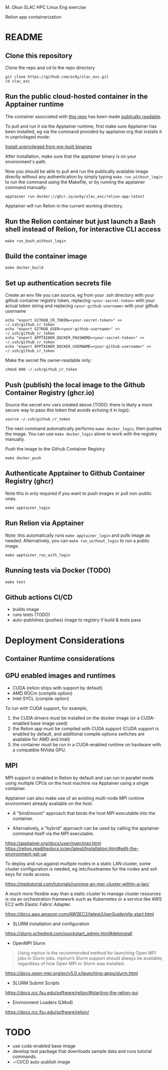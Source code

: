 M. Okun SLAC HPC Linux Eng exercise

Relion app containerization

README
======
## Clone this repository

Clone the repo and cd to the repo directory 

```
git clone https://github.com/ac6y/slac_exc.git
cd slac_exc
```


## Run the public cloud-hosted container in the Apptainer runtime
The container associated with [this repo](https://github.com/ac6y/slac_exc) has been made
[publically readable](https://ghcr.io/ac6y/slac_exc/relion-app:latest).

To pull and run it via the Apptainer runtime, first make sure Apptainer has been installed, eg
via the command provided by apptainer.org that installs it in unprivileged mode:

[Install unprivileged from pre-built binaries](https://apptainer.org/docs/admin/main/installation.html#install-unprivileged-from-pre-built-binaries)

After installation, make sure that the apptainer binary is on your environment's path.

Now you should be able to pull and run the publically available image directly
without any authentication by simply typing `make run_without_login` to run the command using the Makefile, or by
running the apptainer command manually:

```
apptainer run docker://ghcr.io/ac6y/slac_exc/relion-app:latest
```

Apptainer will run Relion in the current working directory.

## Run the Relion container but just launch a Bash shell instead of Relion, for interactive CLI access

```
make run_bash_without_login
```


## Build the container image

```
make docker_build
```

## Set up authentication secrets file

Create an env file you can source, eg from your .ssh directory with your github container registry token,
replacing `<your-secret-token>` with your actual token string and 
replacing `<your-github-username>` with your github username

```
echo "export GITHUB_CR_TOKEN=<your-secret-token>" >> ~/.ssh/github_cr_token
echo "export GITHUB_USER=<your-github-username>" >> ~/.ssh/github_cr_token
echo "export APPTAINER_DOCKER_PASSWORD=<your-secret-token>" >> ~/.ssh/github_cr_token
echo "export APPTAINER_DOCKER_USERNAME=<your-github-username>" >> ~/.ssh/github_cr_token
```

Make the secret file owner-readable only:

```
chmod 600 ~/.ssh/github_cr_token
```


## Push (publish) the local image to the Github Container Registry (ghcr.io)

Source the secret env vars created above (TODO: there is likely a more secure way to pass this
token that avoids echoing it in logs):

```
source ~/.ssh/github_cr_token
```

The next command automatically performs `make docker_login`, then pushes the image.
You can use `make docker_login` alone to work with the registry manually.

Push the image to the Github Container Registry
  
```
make docker_push
```

## Authenticate Apptainer to Github Container Registry (ghcr)
Note this is only required if you want to push images or pull non-public ones.

```
make apptainer_login
```

## Run Relion via Apptainer
Note: this automatically runs `make apptainer_login` and pulls image as needed.  Alternatively, you can
`make run_without_login` to run a public image.

```
make apptainer_run_with_login
```

## Running tests via Docker (TODO)
```
make test
```

## Github actions CI/CD
* builds image
* runs tests (TODO)
* auto-publishes (pushes) image to registry if build & tests pass




Deployment Considerations
=========================

## Container Runtime considerations
## GPU enabled images and runtimes
* CUDA (relion ships with support by default)
* AMD ROCm (compile option)
* Intel SYCL (compile option)

To run with CUDA support, for example,
1. the CUDA drivers must be installed on the docker image (or a CUDA-enabled base image used)
2. the Relion app must be compiled with CUDA support (CUDA support is enabled by default, and
additional compile options switches are available for AMD and Intel)
3. the container must be run in a CUDA-enabled runtime on hardware with a compatible NVidia GPU.

## MPI

MPI support is enabled in Relion by default and can run in parallel mode using multiple CPUs on
the host machine via Apptainer using a single container.

Apptainer can also make use of an existing multi-node MPI runtime environment already available
on the host.
* A "bind/mount" approach that binds the host MPI executable into the container.

* Alternatively, a "hybrid" approach can be
used by calling the apptainer command itself via the MPI executable.

https://apptainer.org/docs/user/main/mpi.html 
https://relion.readthedocs.io/en/latest/Installation.html#edit-the-environment-set-up


To deploy and run against multiple nodes in a static LAN cluster, some cluster configuration is
needed, eg /etc/hostnames for the nodes and ssh keys for node access.

https://mpitutorial.com/tutorials/running-an-mpi-cluster-within-a-lan/

A much more flexible way than a static cluster to manage cluster resources is via an orchestration
framework such as Kubernetes or a service like AWS EC2 with Elastic Fabric Adapter.

https://docs.aws.amazon.com/AWSEC2/latest/UserGuide/efa-start.html

* SLURM installation and configuration

https://slurm.schedmd.com/quickstart_admin.html#debinstall

* OpenMPI Slurm

>Using mpirun is the recommended method for launching Open MPI jobs in Slurm jobs.
mpirun’s Slurm support should always be available, regardless of how Open MPI or Slurm was installed.

https://docs.open-mpi.org/en/v5.0.x/launching-apps/slurm.html

* SLURM Submit Scripts

https://docs.rcc.fsu.edu/software/relion/#starting-the-relion-gui

* Environment Loaders (LMod)

https://docs.rcc.fsu.edu/software/relion/

# TODO
* use cuda-enabled base image
* develop test package that downloads sample data and runs tutorial commands.
* ✓CI/CD auto-publish image
